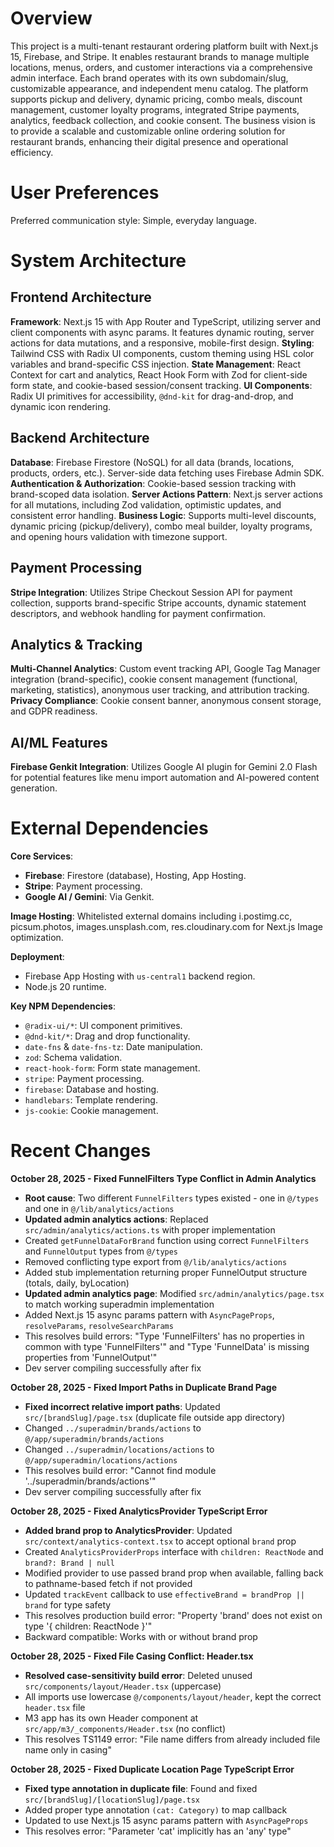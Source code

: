 # Overview

This project is a multi-tenant restaurant ordering platform built with Next.js 15, Firebase, and Stripe. It enables restaurant brands to manage multiple locations, menus, orders, and customer interactions via a comprehensive admin interface. Each brand operates with its own subdomain/slug, customizable appearance, and independent menu catalog. The platform supports pickup and delivery, dynamic pricing, combo meals, discount management, customer loyalty programs, integrated Stripe payments, analytics, feedback collection, and cookie consent. The business vision is to provide a scalable and customizable online ordering solution for restaurant brands, enhancing their digital presence and operational efficiency.

# User Preferences

Preferred communication style: Simple, everyday language.

# System Architecture

## Frontend Architecture

**Framework**: Next.js 15 with App Router and TypeScript, utilizing server and client components with async params. It features dynamic routing, server actions for data mutations, and a responsive, mobile-first design.
**Styling**: Tailwind CSS with Radix UI components, custom theming using HSL color variables and brand-specific CSS injection.
**State Management**: React Context for cart and analytics, React Hook Form with Zod for client-side form state, and cookie-based session/consent tracking.
**UI Components**: Radix UI primitives for accessibility, `@dnd-kit` for drag-and-drop, and dynamic icon rendering.

## Backend Architecture

**Database**: Firebase Firestore (NoSQL) for all data (brands, locations, products, orders, etc.). Server-side data fetching uses Firebase Admin SDK.
**Authentication & Authorization**: Cookie-based session tracking with brand-scoped data isolation.
**Server Actions Pattern**: Next.js server actions for all mutations, including Zod validation, optimistic updates, and consistent error handling.
**Business Logic**: Supports multi-level discounts, dynamic pricing (pickup/delivery), combo meal builder, loyalty programs, and opening hours validation with timezone support.

## Payment Processing

**Stripe Integration**: Utilizes Stripe Checkout Session API for payment collection, supports brand-specific Stripe accounts, dynamic statement descriptors, and webhook handling for payment confirmation.

## Analytics & Tracking

**Multi-Channel Analytics**: Custom event tracking API, Google Tag Manager integration (brand-specific), cookie consent management (functional, marketing, statistics), anonymous user tracking, and attribution tracking.
**Privacy Compliance**: Cookie consent banner, anonymous consent storage, and GDPR readiness.

## AI/ML Features

**Firebase Genkit Integration**: Utilizes Google AI plugin for Gemini 2.0 Flash for potential features like menu import automation and AI-powered content generation.

# External Dependencies

**Core Services**:
- **Firebase**: Firestore (database), Hosting, App Hosting.
- **Stripe**: Payment processing.
- **Google AI / Gemini**: Via Genkit.

**Image Hosting**: Whitelisted external domains including i.postimg.cc, picsum.photos, images.unsplash.com, res.cloudinary.com for Next.js Image optimization.

**Deployment**:
- Firebase App Hosting with `us-central1` backend region.
- Node.js 20 runtime.

**Key NPM Dependencies**:
- `@radix-ui/*`: UI component primitives.
- `@dnd-kit/*`: Drag and drop functionality.
- `date-fns` & `date-fns-tz`: Date manipulation.
- `zod`: Schema validation.
- `react-hook-form`: Form state management.
- `stripe`: Payment processing.
- `firebase`: Database and hosting.
- `handlebars`: Template rendering.
- `js-cookie`: Cookie management.

# Recent Changes

**October 28, 2025 - Fixed FunnelFilters Type Conflict in Admin Analytics**
- **Root cause**: Two different `FunnelFilters` types existed - one in `@/types` and one in `@/lib/analytics/actions`
- **Updated admin analytics actions**: Replaced `src/admin/analytics/actions.ts` with proper implementation
- Created `getFunnelDataForBrand` function using correct `FunnelFilters` and `FunnelOutput` types from `@/types`
- Removed conflicting type export from `@/lib/analytics/actions`
- Added stub implementation returning proper FunnelOutput structure (totals, daily, byLocation)
- **Updated admin analytics page**: Modified `src/admin/analytics/page.tsx` to match working superadmin implementation
- Added Next.js 15 async params pattern with `AsyncPageProps`, `resolveParams`, `resolveSearchParams`
- This resolves build errors: "Type 'FunnelFilters' has no properties in common with type 'FunnelFilters'" and "Type 'FunnelData' is missing properties from 'FunnelOutput'"
- Dev server compiling successfully after fix

**October 28, 2025 - Fixed Import Paths in Duplicate Brand Page**
- **Fixed incorrect relative import paths**: Updated `src/[brandSlug]/page.tsx` (duplicate file outside app directory)
- Changed `../superadmin/brands/actions` to `@/app/superadmin/brands/actions`
- Changed `../superadmin/locations/actions` to `@/app/superadmin/locations/actions`
- This resolves build error: "Cannot find module '../superadmin/brands/actions'"
- Dev server compiling successfully after fix

**October 28, 2025 - Fixed AnalyticsProvider TypeScript Error**
- **Added brand prop to AnalyticsProvider**: Updated `src/context/analytics-context.tsx` to accept optional `brand` prop
- Created `AnalyticsProviderProps` interface with `children: ReactNode` and `brand?: Brand | null`
- Modified provider to use passed brand prop when available, falling back to pathname-based fetch if not provided
- Updated `trackEvent` callback to use `effectiveBrand = brandProp || brand` for type safety
- This resolves production build error: "Property 'brand' does not exist on type '{ children: ReactNode }'"
- Backward compatible: Works with or without brand prop

**October 28, 2025 - Fixed File Casing Conflict: Header.tsx**
- **Resolved case-sensitivity build error**: Deleted unused `src/components/layout/Header.tsx` (uppercase)
- All imports use lowercase `@/components/layout/header`, kept the correct `header.tsx` file
- M3 app has its own Header component at `src/app/m3/_components/Header.tsx` (no conflict)
- This resolves TS1149 error: "File name differs from already included file name only in casing"

**October 28, 2025 - Fixed Duplicate Location Page TypeScript Error**
- **Fixed type annotation in duplicate file**: Found and fixed `src/[brandSlug]/[locationSlug]/page.tsx`
- Added proper type annotation `(cat: Category)` to map callback
- Updated to use Next.js 15 async params pattern with `AsyncPageProps`
- This resolves error: "Parameter 'cat' implicitly has an 'any' type"